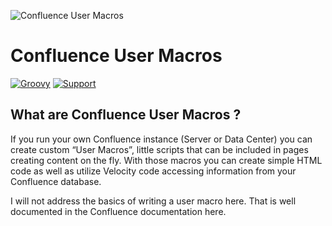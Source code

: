 ![Confluence User Macros](https://github.com/glewe/confluence-user-macros//blob/master/img/template_source.png)
# Confluence User Macros
[![Groovy](https://img.shields.io/badge/Language-Groovy-informational.svg)](https://groovy-lang.org/)
[![Support](https://img.shields.io/badge/Supported-yes-009900.svg)](https://github.com/glewe/confluence-user-macros/issues)

## What are Confluence User Macros ?

If you run your own Confluence instance (Server or Data Center) you can create custom “User Macros”, little scripts that can be included in pages creating content on the fly. With those macros you can create simple HTML code as well as utilize Velocity code accessing information from your Confluence database.

I will not address the basics of writing a user macro here. That is well documented in the Confluence documentation here.
